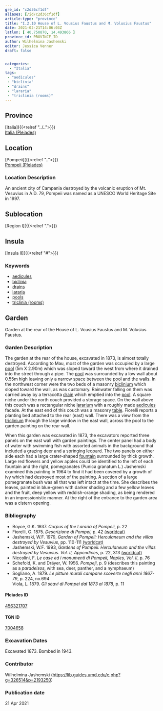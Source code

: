 ```yaml
---
gre_id: "c2d36cf1df"
aliases: [/id/c2d36cf1df]
article-type: "province"
title: "I.2.10 House of L. Vousius Faustus and M. Volusius Faustus"
date: 2021-02-21T14:06:03Z
latlon: [ 40.750870, 14.493866 ]
province_id: PROVINCE_ID
author: Wilhelmina Jashemski
editor: Jessica Venner
draft: false


categories:
  - "Italia"
tags:
 - "aedicules"
 - "biclinia"
 - "drains"
 - "lararia"
 - "triclinia (rooms)"
---
```


## Province
[Italia]({{<relref "../..">}}) \
[Italia (Pleiades)](https://pleiades.stoa.org/places/1052)

## Location
[Pompeii]({{<relref "..">}}) \
[Pompeii (Pleiades)](https://pleiades.stoa.org/places/433032)


### Location Description
An ancient city of Campania destroyed by the volcanic eruption of Mt. Vesuvius in A.D. 79, Pompeii was named as a UNESCO World Heritage Site in 1997.

## Sublocation
[Region I]({{<relref ".">}})
## Insula
[Insula II]({{<relref "#">}})

### Keywords
- [aedicules](http://vocab.getty.edu/page/aat/300002574)
- [biclinia](http://vocab.getty.edu/page/aat/300170371)
- [drains](http://vocab.getty.edu/page/aat/300052564)
- [lararia](http://vocab.getty.edu/page/aat/300400600)
- [pools](http://vocab.getty.edu/page/aat/300008692)
- [triclinia (rooms)](http://vocab.getty.edu/page/aat/300004359)

## Garden
Garden at the rear of the House of L. Vousius Faustus and M. Volusius Faustus.

### Garden Description
The garden at the rear of the house, excavated in 1873, is almost totally destroyed. According to Mau, most of the garden was occupied by a large [pool](http://vocab.getty.edu/page/aat/300008692) (5m X 2.90m) which was sloped toward the west from where it drained into the street through a pipe. The [pool](http://vocab.getty.edu/page/aat/300008692) was surrounded by a low wall about 0.55m high leaving only a narrow space between the [pool](http://vocab.getty.edu/page/aat/300008692) and the walls. In the northwest corner were the two beds of a masonry [biclinium](http://vocab.getty.edu/page/aat/300170371) which sloped toward the wall, as was customary. Rainwater falling on them was carried away by a terracotta [drain](http://vocab.getty.edu/page/aat/300052564) which emptied into the [pool](http://vocab.getty.edu/page/aat/300008692). A square niche under the north couch provided a storage space. On the wall above this couch was a rectangular niche [lararium](http://vocab.getty.edu/page/aat/300400600) with a roughly made [aedicules](http://vocab.getty.edu/page/aat/300002574) facade. At the east end of this couch was a masonry [table](http://vocab.getty.edu/page/aat/300039548). Fiorelli reports a planting bed attached to the rear (east) wall. There was a view from the [triclinium](http://vocab.getty.edu/page/aat/300004359) through the large window in the east wall, across the pool to the garden painting on the rear wall.  

When this garden was excavated in 1873, the excavators reported three panels on the east wall with garden paintings. The center panel had a body of water with swimming fish with assorted animals in the background that included a grazing deer and a springing leopard. The two panels on either side each had a large crater-shaped [fountain](http://vocab.getty.edu/page/aat/300006179) surrounded by thick growth. Large red flowers and yellow apples could be identified to the left of each fountain and the right, pomegranates (Punica granatum L.) Jashemski examined this painting in 1964 to find it had been covered by a growth of ivy which had destroyed most of the painting. A section of a large pomegranate bush was all that was left intact at the time. She describes the leaves, painted in blue-green with darker shading and a few yellow leaves and the fruit, deep yellow with reddish-orange shading, as being rendered in an impressionistic manner. At the right of the entrance to the garden area was a cistern opening.


### Bibliography

* Boyce, G.K. 1937. *Corpus of the Lararia of Pompeii*, p. 22
* Fiorelli, G. 1875. *Descrizione di Pompei*, p. 42 [(worldcat)](https://www.worldcat.org/title/descrizione-di-pompei/oclc/9528380)   
* Jashemski, W.F. 1979, *Garden of Pompeii: Herculaneum and the villas destroyed by Vesuvius*, pp. 110-111 [(worldcat)](https://www.worldcat.org/title/gardens-of-pompeii-1/oclc/312003872&referer=brief_results)  
* Jashemski, W.F. 1993, *Gardens of Pompeii: Herculaneum and the villas destroyed by Vesuvius. Vol. II, Appendices*, p. 22, 313   [(worldcat)](https://www.worldcat.org/title/gardens-of-pompeii-herculaneum-and-the-villas-destroyed-by-vesuvius-volume-2-appendices/oclc/222353569)  
* Niccolini, F. *Le case ed i monumenti di Pompeii, Naples, Vol. II*, p. 76   
* Schefold, K. and Dräyer, W. 1956. *Pompeji*, p. 9 (describes this painting as a *paradeisos*, with sea, deer, panther, and a nymphaeum)  
* Sogliano, A. 1879. *Le pitture murali campane scoverte negli anni 1867-79*, p. 224, no.694  
Viola, L. 1879. *Gli scavi di Pompei dal 1873 al 1878*, p. 11  


<!--#### Periodo ID-->

<!-- [PERIODO_ID](https://pleiades.stoa.org/places/PLEIADES_ID) -->

#### Pleiades ID
[456321707](https://pleiades.stoa.org/places/456321707)

#### TGN ID
[7004658](http://vocab.getty.edu/page/tgn/7004658)

###  Excavation Dates
Excavated 1873. Bombed in 1943.

### Contributor
Wilhelmina Jashemski (https://lib.guides.umd.edu/c.php?g=326514&p=2193250)


### Publication date

21 Apr 2021

<!-- DATE -->
